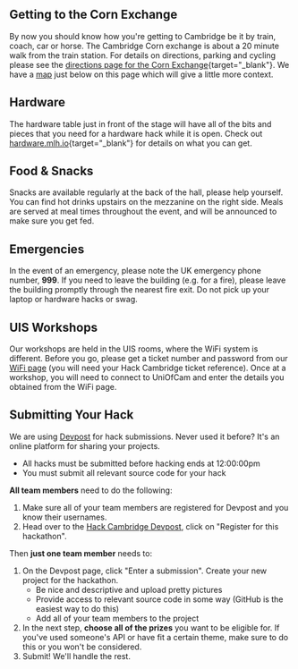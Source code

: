## Getting to the Corn Exchange

By now you should know how you're getting to Cambridge be it by train, coach, car or horse.
The Cambridge Corn exchange is about a 20 minute walk from the train station. For details on
directions, parking and cycling please see the [directions page for the Corn Exchange](https://www.cambridgelivetrust.co.uk/cornex/venue-info/directions-and-parking-0){target="_blank"}.
We have a [map](#map) just below on this page which will give a little more context.

## Hardware

The hardware table just in front of the stage will have all of the bits and pieces
that you need for a hardware hack while it is open. Check out [hardware.mlh.io](hardware.mlh.io){target="_blank"} for details on what you can get.

## Food &amp; Snacks

Snacks are available regularly at the back of the hall, please help yourself. You can find hot drinks upstairs on the mezzanine on the right side. Meals are served at meal
times throughout the event, and will be announced to make sure you get fed.

## Emergencies

In the event of an emergency, please note the UK emergency phone number, **999**.
If you need to leave the building (e.g. for a fire), please leave the building promptly
through the nearest fire exit. Do not pick up your laptop or hardware hacks or swag.

## UIS Workshops

Our workshops are held in the UIS rooms, where the WiFi system is different. Before you go, please get a ticket number and password from our [WiFi page](/wifi) (you will need your Hack Cambridge ticket reference). Once at a workshop, you will need to connect to UniOfCam and enter the details you obtained from the WiFi page.

## Submitting Your Hack

We are using [Devpost](http://devpost.com) for hack submissions. Never used it before? It's an online platform for sharing your projects.

- All hacks must be submitted before hacking ends at 12:00:00pm
- You must submit all relevant source code for your hack

**All team members** need to do the following:

1. Make sure all of your team members are registered for Devpost and you know their usernames.
2. Head over to the [Hack Cambridge Devpost](http://hackcambridge.devpost.com/), click on "Register for this hackathon".

Then **just one team member** needs to:

1. On the Devpost page, click "Enter a submission". Create your new project for the hackathon.
    - Be nice and descriptive and upload pretty pictures
    - Provide access to relevant source code in some way (GitHub is the easiest way to do this)
    - Add all of your team members to the project
2. In the next step, **choose all of the prizes** you want to be eligible for. If you've used someone's API or have fit a certain theme, make sure to do this or you won't be considered.
3. Submit! We'll handle the rest.
